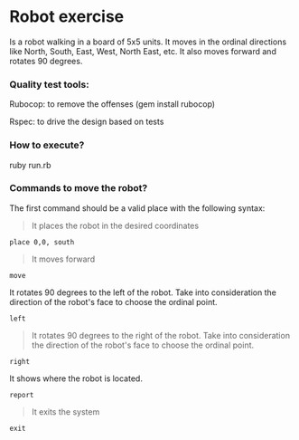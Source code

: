 # Robot exercise
Is a robot walking in a board of 5x5 units. It moves in the ordinal directions like North, South, East, West, North East, etc. It also moves forward and rotates 90 degrees.

### Quality test tools:
Rubocop: to remove the offenses (gem install rubocop)

Rspec: to drive the design based on tests

### How to execute?
ruby run.rb

### Commands to move the robot?
The first command should be a valid place with the following syntax:

> It places the robot in the desired coordinates 
``` 
place 0,0, south
```

> It moves forward
```
move
```

It rotates 90 degrees to the left of the robot. Take into consideration the direction of the robot's face to choose the ordinal point.
```
left
```

> It rotates 90 degrees to the right of the robot. Take into consideration the direction of the robot's face to choose the ordinal point.
```
right
```

It shows where the robot is located.
```
report
```

> It exits the system
```
exit
```